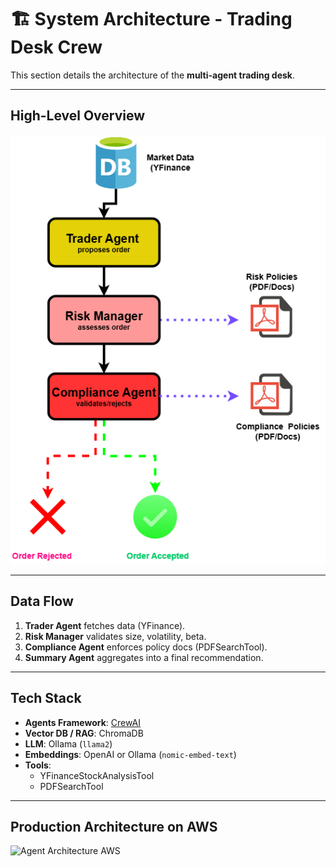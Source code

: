 # 🏗️ System Architecture - Trading Desk Crew

This section details the architecture of the **multi-agent trading desk**.

---

## High-Level Overview

![Agent Architecture](./screenshots/archi_trading_agent.png)


---

## Data Flow
1. **Trader Agent** fetches data (YFinance).  
2. **Risk Manager** validates size, volatility, beta.  
3. **Compliance Agent** enforces policy docs (PDFSearchTool).  
4. **Summary Agent** aggregates into a final recommendation.  

---

## Tech Stack
- **Agents Framework**: [CrewAI](https://github.com/joaomdmoura/crewai)  
- **Vector DB / RAG**: ChromaDB  
- **LLM**: Ollama (`llama2`)  
- **Embeddings**: OpenAI or Ollama (`nomic-embed-text`)  
- **Tools**: 
  - YFinanceStockAnalysisTool
  - PDFSearchTool  

---


## Production Architecture on AWS

<!-- <img src="./screenshots/archi_trading_pro.JPG" style="weight:700px;"> -->
![Agent Architecture AWS](./screenshots/archi_trading_pro.JPG)

